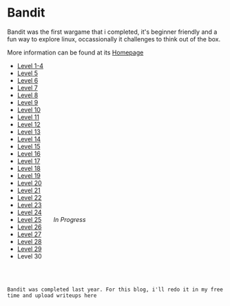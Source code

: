 # Bandit 

Bandit was the first wargame that i completed, it's beginner friendly and a fun way to explore linux, occassionally it challenges to think out of the box.

More information can be found at its [Homepage](https://overthewire.org/wargames/bandit/)

- [Level 1-4](./Level1-4.md)
- [Level 5](./Level5.md)
- [Level 6](./Level6.md)
- [Level 7](./Level7.md)
- [Level 8](./Level8.md)
- [Level 9](./Level9.md)
- [Level 10](./Level10.md)
- [Level 11](./Level11.md)
- [Level 12](./Level12.md)
- [Level 13](./Level13.md)
- [Level 14](./Level14.md)
- [Level 15](./Level15.md)
- [Level 16](./Level16.md)
- [Level 17](./Level17.md)
- [Level 18](./Level18.md)
- [Level 19](./Level19.md)
- [Level 20](./Level20.md)
- [Level 21](./Level21.md)
- [Level 22](./Level22.md)
- [Level 23](./Level23.md)
- [Level 24](./Level24.md)
- [Level 25](./Level25.md)    <span id=pending><em>In Progress</em></span>
- [Level 26](./Level26.md)
- [Level 27](./Level27.md)
- [Level 28](./Level28.md)
- [Level 29](./Level29.md)
- Level 30








<br/>
<br/>


```
Bandit was completed last year. For this blog, i'll redo it in my free time and upload writeups here
```
